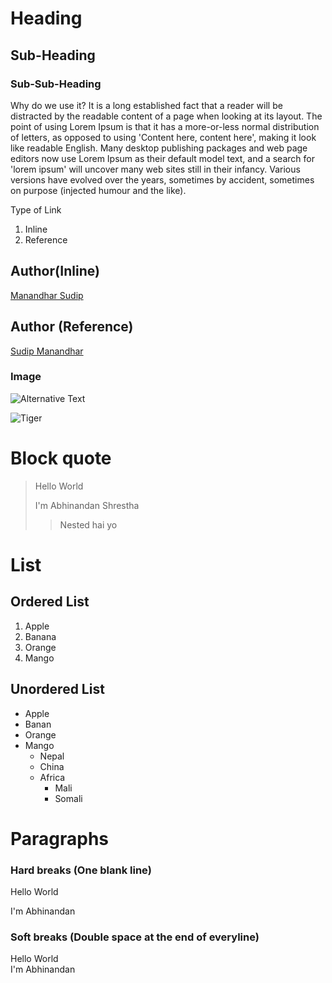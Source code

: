 # Heading

## Sub-Heading

### Sub-Sub-Heading


Why do we use it?
It is a long established fact that a reader will be distracted by the readable content of a page when looking at its layout. The point of using Lorem Ipsum is that it has a more-or-less normal distribution of letters, as opposed to using 'Content here, content here', making it look like readable English. Many desktop publishing packages and web page editors now use Lorem Ipsum as their default model text, and a search for 'lorem ipsum' will uncover many web sites still in their infancy. Various versions have evolved over the years, sometimes by accident, sometimes on purpose (injected humour and the like).

Type of Link
1. Inline
2. Reference


## Author(Inline)
[Manandhar Sudip](https://manandharsudip4.com.np/)


## Author (Reference)
[Sudip Manandhar][MSkowebsite]


[MSkowebsite]: https://manandharsudip4.com.np/


### Image
![Alternative Text](https://static.libertyprim.com/files/familles/banane-large.jpg?1569271725)


![Tiger][ref]

[ref]: https://static.libertyprim.com/files/familles/banane-large.jpg?1569271725


# Block quote
> Hello World
> 
> I'm Abhinandan Shrestha
> > Nested hai yo


# List
## Ordered List

1. Apple
2. Banana
3. Orange
4. Mango


## Unordered List

* Apple
* Banan
* Orange
* Mango
  * Nepal
  * China
  * Africa
    * Mali
    * Somali

# Paragraphs
### Hard breaks (One blank line)
Hello World

I'm Abhinandan

### Soft breaks (Double space at the end of everyline)
Hello World  
I'm Abhinandan
